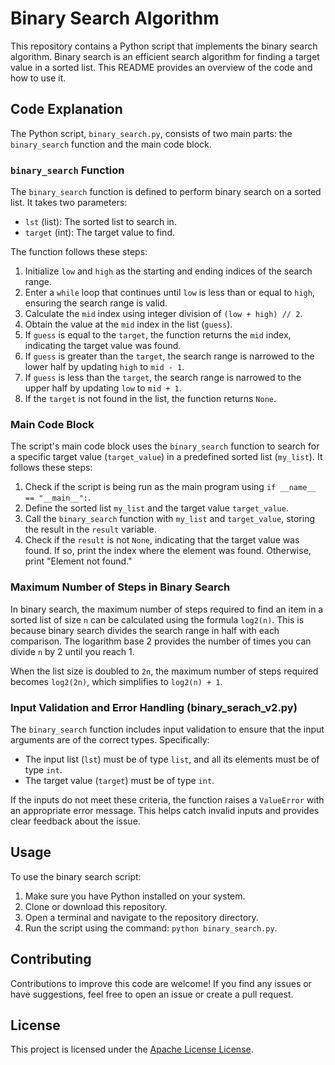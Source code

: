 # Binary Search Algorithm

This repository contains a Python script that implements the binary search algorithm. Binary search is an efficient search algorithm for finding a target value in a sorted list. This README provides an overview of the code and how to use it.

## Code Explanation

The Python script, `binary_search.py`, consists of two main parts: the `binary_search` function and the main code block.

### `binary_search` Function

The `binary_search` function is defined to perform binary search on a sorted list. It takes two parameters:
- `lst` (list): The sorted list to search in.
- `target` (int): The target value to find.

The function follows these steps:
1. Initialize `low` and `high` as the starting and ending indices of the search range.
2. Enter a `while` loop that continues until `low` is less than or equal to `high`, ensuring the search range is valid.
3. Calculate the `mid` index using integer division of `(low + high) // 2`.
4. Obtain the value at the `mid` index in the list (`guess`).
5. If `guess` is equal to the `target`, the function returns the `mid` index, indicating the target value was found.
6. If `guess` is greater than the `target`, the search range is narrowed to the lower half by updating `high` to `mid - 1`.
7. If `guess` is less than the `target`, the search range is narrowed to the upper half by updating `low` to `mid + 1`.
8. If the `target` is not found in the list, the function returns `None`.

### Main Code Block

The script's main code block uses the `binary_search` function to search for a specific target value (`target_value`) in a predefined sorted list (`my_list`). It follows these steps:
1. Check if the script is being run as the main program using `if __name__ == "__main__":`.
2. Define the sorted list `my_list` and the target value `target_value`.
3. Call the `binary_search` function with `my_list` and `target_value`, storing the result in the `result` variable.
4. Check if the `result` is not `None`, indicating that the target value was found. If so, print the index where the element was found. Otherwise, print "Element not found."

### Maximum Number of Steps in Binary Search

In binary search, the maximum number of steps required to find an item in a sorted list of size `n` can be calculated using the formula `log2(n)`. This is because binary search divides the search range in half with each comparison. The logarithm base 2 provides the number of times you can divide `n` by 2 until you reach 1.

When the list size is doubled to `2n`, the maximum number of steps required becomes `log2(2n)`, which simplifies to `log2(n) + 1`.


### Input Validation and Error Handling (binary_serach_v2.py)

The `binary_search` function includes input validation to ensure that the input arguments are of the correct types. Specifically:
- The input list (`lst`) must be of type `list`, and all its elements must be of type `int`.
- The target value (`target`) must be of type `int`.

If the inputs do not meet these criteria, the function raises a `ValueError` with an appropriate error message. This helps catch invalid inputs and provides clear feedback about the issue.

## Usage

To use the binary search script:
1. Make sure you have Python installed on your system.
2. Clone or download this repository.
3. Open a terminal and navigate to the repository directory.
4. Run the script using the command: `python binary_search.py`.



## Contributing

Contributions to improve this code are welcome! If you find any issues or have suggestions, feel free to open an issue or create a pull request.

## License

This project is licensed under the [Apache License License]( http://www.apache.org/licenses/).